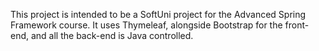 This project is intended to be a SoftUni project for the Advanced Spring Framework course. 
It uses Thymeleaf, alongside Bootstrap for the front-end, and all the back-end is Java controlled.
